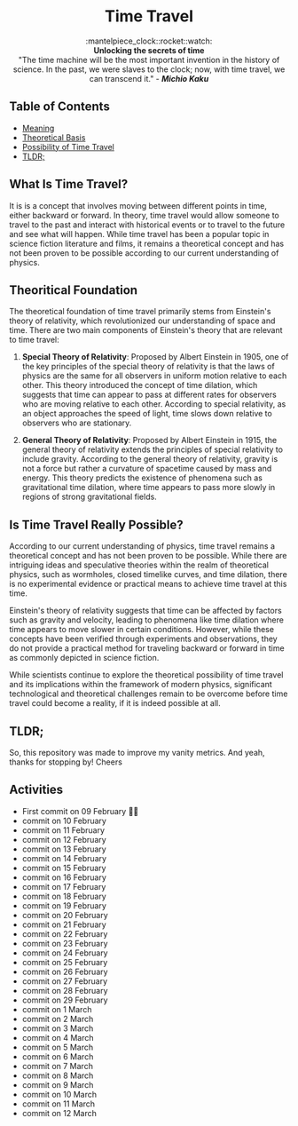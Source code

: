<h1 align="center">Time Travel</h1>

<div align="center">
  :mantelpiece_clock::rocket::watch:
</div>
<div align="center">
  <strong>Unlocking the secrets of time</strong>
</div>
<div align="center">
  "The time machine will be the most important invention in the history of
  science. In the past, we were slaves to the clock; now, with time travel,
  we can transcend it." - <strong><i>Michio Kaku</i></strong>
</div>

## Table of Contents

- [Meaning](#what-is-time-travel)
- [Theoretical Basis](#theoritical-foundation)
- [Possibility of Time Travel](#is-time-travel-really-possible)
- [TLDR;](#tldr)

## What Is Time Travel?

It is is a concept that involves moving between different points in time,
either backward or forward. In theory, time travel would allow someone to
travel to the past and interact with historical events or to travel to the
future and see what will happen. While time travel has been a popular topic
in science fiction literature and films, it remains a theoretical concept
and has not been proven to be possible according to our current understanding
of physics.

## Theoritical Foundation

The theoretical foundation of time travel primarily stems from Einstein's
theory of relativity, which revolutionized our understanding of space and time.
There are two main components of Einstein's theory that are relevant to time
travel:

1. **Special Theory of Relativity**: Proposed by Albert Einstein in 1905, one
   of the key principles of the special theory of relativity is that the laws of
   physics are the same for all observers in uniform motion relative to each
   other. This theory introduced the concept of time dilation, which suggests that
   time can appear to pass at different rates for observers who are moving
   relative to each other. According to special relativity, as an object
   approaches the speed of light, time slows down relative to observers who are
   stationary.

2. **General Theory of Relativity**: Proposed by Albert Einstein in 1915,
   the general theory of relativity extends the principles of special relativity
   to include gravity. According to the general theory of relativity, gravity is
   not a force but rather a curvature of spacetime caused by mass and energy.
   This theory predicts the existence of phenomena such as gravitational time
   dilation, where time appears to pass more slowly in regions of strong
   gravitational fields.

## Is Time Travel Really Possible?

According to our current understanding of physics, time travel remains a
theoretical concept and has not been proven to be possible. While there are
intriguing ideas and speculative theories within the realm of theoretical
physics, such as wormholes, closed timelike curves, and time dilation, there
is no experimental evidence or practical means to achieve time travel at this
time.

Einstein's theory of relativity suggests that time can be affected by factors
such as gravity and velocity, leading to phenomena like time dilation where
time appears to move slower in certain conditions. However, while these
concepts have been verified through experiments and observations, they do not
provide a practical method for traveling backward or forward in time as
commonly depicted in science fiction.

While scientists continue to explore the theoretical possibility of time
travel and its implications within the framework of modern physics, significant
technological and theoretical challenges remain to be overcome before time
travel could become a reality, if it is indeed possible at all.

## TLDR;

So, this repository was made to improve my vanity metrics. And yeah, thanks
for stopping by!
Cheers

## Activities

- First commit on 09 February :family_woman_boy:
- commit on 10 February
- commit on 11 February
- commit on 12 February
- commit on 13 February
- commit on 14 February
- commit on 15 February
- commit on 16 February
- commit on 17 February
- commit on 18 February
- commit on 19 February
- commit on 20 February
- commit on 21 February
- commit on 22 February
- commit on 23 February
- commit on 24 February
- commit on 25 February
- commit on 26 February
- commit on 27 February
- commit on 28 February
- commit on 29 February
- commit on 1 March
- commit on 2 March
- commit on 3 March
- commit on 4 March
- commit on 5 March
- commit on 6 March
- commit on 7 March
- commit on 8 March
- commit on 9 March
- commit on 10 March
- commit on 11 March
- commit on 12 March
